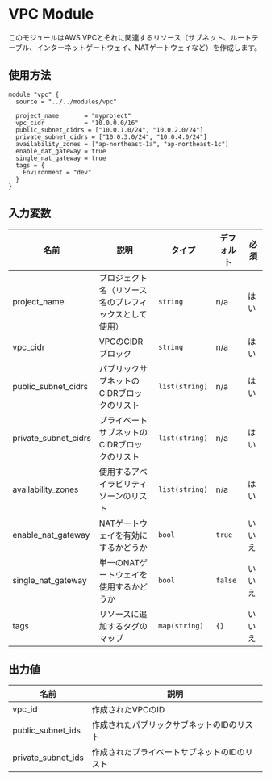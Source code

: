 # VPC Module

このモジュールはAWS VPCとそれに関連するリソース（サブネット、ルートテーブル、インターネットゲートウェイ、NATゲートウェイなど）を作成します。

## 使用方法

```hcl
module "vpc" {
  source = "../../modules/vpc"

  project_name       = "myproject"
  vpc_cidr           = "10.0.0.0/16"
  public_subnet_cidrs = ["10.0.1.0/24", "10.0.2.0/24"]
  private_subnet_cidrs = ["10.0.3.0/24", "10.0.4.0/24"]
  availability_zones = ["ap-northeast-1a", "ap-northeast-1c"]
  enable_nat_gateway = true
  single_nat_gateway = true
  tags = {
    Environment = "dev"
  }
}
```

## 入力変数

| 名前                   | 説明                          | タイプ            | デフォルト   | 必須  |
|----------------------|-----------------------------|----------------|---------|-----|
| project_name         | プロジェクト名（リソース名のプレフィックスとして使用） | `string`       | n/a     | はい  |
| vpc_cidr             | VPCのCIDRブロック                | `string`       | n/a     | はい  |
| public_subnet_cidrs  | パブリックサブネットのCIDRブロックのリスト     | `list(string)` | n/a     | はい  |
| private_subnet_cidrs | プライベートサブネットのCIDRブロックのリスト    | `list(string)` | n/a     | はい  |
| availability_zones   | 使用するアベイラビリティゾーンのリスト         | `list(string)` | n/a     | はい  |
| enable_nat_gateway   | NATゲートウェイを有効にするかどうか         | `bool`         | `true`  | いいえ |
| single_nat_gateway   | 単一のNATゲートウェイを使用するかどうか       | `bool`         | `false` | いいえ |
| tags                 | リソースに追加するタグのマップ             | `map(string)`  | `{}`    | いいえ |

## 出力値

| 名前                 | 説明                      |
|--------------------|-------------------------|
| vpc_id             | 作成されたVPCのID             |
| public_subnet_ids  | 作成されたパブリックサブネットのIDのリスト  |
| private_subnet_ids | 作成されたプライベートサブネットのIDのリスト |
